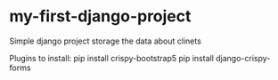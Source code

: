 # my-first-django-project
Simple django project storage the data about clinets

Plugins to install:
pip install crispy-bootstrap5
pip install django-crispy-forms
